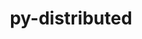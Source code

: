 ---
title: "py-distributed"
layout: cache
categories: [package, develop]
meta: {"compilers": ["none"], "num_specs": 29, "num_specs_by_stack": {"hep": 29, "root": 29}, "oss": ["ubuntu24.04"], "platforms": ["linux"], "stacks": ["hep", "root"], "targets": ["x86_64_v3"], "versions": ["2022.10.2", "2023.4.1", "2024.7.1"]}
spec_details: [{"compiler": "none", "hash": "2b3r5q7p72f7i4hehu5uzlz72eddfsyt", "os": "ubuntu24.04", "platform": "linux", "size": "-", "stacks": ["hep", "root"], "target": "x86_64_v3", "variants": ["build_system=python_pip"], "versions": ["2023.4.1"]}, {"compiler": "none", "hash": "2feuvgbuk4fqrqz2l7gwxycu4qagoxul", "os": "ubuntu24.04", "platform": "linux", "size": "-", "stacks": ["hep", "root"], "target": "x86_64_v3", "variants": ["build_system=python_pip"], "versions": ["2023.4.1"]}, {"compiler": "none", "hash": "2u6qimy7h3rwhgstud5onqeh5kvcyfnm", "os": "ubuntu24.04", "platform": "linux", "size": "-", "stacks": ["hep", "root"], "target": "x86_64_v3", "variants": ["build_system=python_pip"], "versions": ["2022.10.2"]}, {"compiler": "none", "hash": "5xn5ud67rq6uollthnm73wvv6dhfirrn", "os": "ubuntu24.04", "platform": "linux", "size": "-", "stacks": ["hep", "root"], "target": "x86_64_v3", "variants": ["build_system=python_pip"], "versions": ["2023.4.1"]}, {"compiler": "none", "hash": "axfm3xoyyxhijjxaadg5xa6vwnatcmwd", "os": "ubuntu24.04", "platform": "linux", "size": "-", "stacks": ["hep", "root"], "target": "x86_64_v3", "variants": ["build_system=python_pip"], "versions": ["2022.10.2"]}, {"compiler": "none", "hash": "bllqubdnvt5hsszhngst4zqe6hucnxlp", "os": "ubuntu24.04", "platform": "linux", "size": "-", "stacks": ["hep", "root"], "target": "x86_64_v3", "variants": ["build_system=python_pip"], "versions": ["2023.4.1"]}, {"compiler": "none", "hash": "bxg756mcqgwq7m2hh3dwlspfz53ucdlx", "os": "ubuntu24.04", "platform": "linux", "size": "-", "stacks": ["hep", "root"], "target": "x86_64_v3", "variants": ["build_system=python_pip"], "versions": ["2022.10.2"]}, {"compiler": "none", "hash": "ckxwilzsfr5koy33jb6cjt7dtiyzxdrk", "os": "ubuntu24.04", "platform": "linux", "size": "-", "stacks": ["hep", "root"], "target": "x86_64_v3", "variants": ["build_system=python_pip"], "versions": ["2023.4.1"]}, {"compiler": "none", "hash": "coydtiq4qdty6p2iebsymczutc44pkum", "os": "ubuntu24.04", "platform": "linux", "size": "-", "stacks": ["hep", "root"], "target": "x86_64_v3", "variants": ["build_system=python_pip"], "versions": ["2023.4.1"]}, {"compiler": "none", "hash": "dyfyf4quh5mf2fpijcbefkqlu7blbixi", "os": "ubuntu24.04", "platform": "linux", "size": "-", "stacks": ["hep", "root"], "target": "x86_64_v3", "variants": ["build_system=python_pip"], "versions": ["2022.10.2"]}, {"compiler": "none", "hash": "elkuuqtntw7px7u47a3m7fcqe32k2gds", "os": "ubuntu24.04", "platform": "linux", "size": "-", "stacks": ["hep", "root"], "target": "x86_64_v3", "variants": ["build_system=python_pip"], "versions": ["2024.7.1"]}, {"compiler": "none", "hash": "ex4mrkl26rkj4pob7q75f5vhqa4xkjtu", "os": "ubuntu24.04", "platform": "linux", "size": "-", "stacks": ["hep", "root"], "target": "x86_64_v3", "variants": ["build_system=python_pip"], "versions": ["2023.4.1"]}, {"compiler": "none", "hash": "gqhmwjjjqbol7velq53hqowvpo3yapac", "os": "ubuntu24.04", "platform": "linux", "size": "-", "stacks": ["hep", "root"], "target": "x86_64_v3", "variants": ["build_system=python_pip"], "versions": ["2022.10.2"]}, {"compiler": "none", "hash": "gv7drkb2huik5yrm4ilcz3acymb3hzzz", "os": "ubuntu24.04", "platform": "linux", "size": "-", "stacks": ["hep", "root"], "target": "x86_64_v3", "variants": ["build_system=python_pip"], "versions": ["2023.4.1"]}, {"compiler": "none", "hash": "hnodabhyrczwu3fxjnz4qoavgujzuqxp", "os": "ubuntu24.04", "platform": "linux", "size": "-", "stacks": ["hep", "root"], "target": "x86_64_v3", "variants": ["build_system=python_pip"], "versions": ["2022.10.2"]}, {"compiler": "none", "hash": "jmtcp5j7qdfd2vs6kkxeh7mui2enf67v", "os": "ubuntu24.04", "platform": "linux", "size": "-", "stacks": ["hep", "root"], "target": "x86_64_v3", "variants": ["build_system=python_pip"], "versions": ["2023.4.1"]}, {"compiler": "none", "hash": "kgk33wsdbjrkroiio6s4hltkbrf7utaj", "os": "ubuntu24.04", "platform": "linux", "size": "-", "stacks": ["hep", "root"], "target": "x86_64_v3", "variants": ["build_system=python_pip"], "versions": ["2023.4.1"]}, {"compiler": "none", "hash": "nx2avev5lyaiwrdmrwlvolrbv4qgqsn7", "os": "ubuntu24.04", "platform": "linux", "size": "-", "stacks": ["hep", "root"], "target": "x86_64_v3", "variants": ["build_system=python_pip"], "versions": ["2022.10.2"]}, {"compiler": "none", "hash": "rjwtlk2frfmm32erbdqbpmt7jqvmg4tr", "os": "ubuntu24.04", "platform": "linux", "size": "-", "stacks": ["hep", "root"], "target": "x86_64_v3", "variants": ["build_system=python_pip"], "versions": ["2023.4.1"]}, {"compiler": "none", "hash": "rpluoigtfnhrwglcmnb6vgvbsigl2ler", "os": "ubuntu24.04", "platform": "linux", "size": "-", "stacks": ["hep", "root"], "target": "x86_64_v3", "variants": ["build_system=python_pip"], "versions": ["2023.4.1"]}, {"compiler": "none", "hash": "rsc7r2odbootqv4eor74nsdkfr7jorth", "os": "ubuntu24.04", "platform": "linux", "size": "-", "stacks": ["hep", "root"], "target": "x86_64_v3", "variants": ["build_system=python_pip"], "versions": ["2023.4.1"]}, {"compiler": "none", "hash": "rtuncvh33nxiuuu7xmvqnlcwsmnwx2af", "os": "ubuntu24.04", "platform": "linux", "size": "-", "stacks": ["hep", "root"], "target": "x86_64_v3", "variants": ["build_system=python_pip"], "versions": ["2024.7.1"]}, {"compiler": "none", "hash": "s3ktigidd7kicewus43gsq44dy3xtgeg", "os": "ubuntu24.04", "platform": "linux", "size": "-", "stacks": ["hep", "root"], "target": "x86_64_v3", "variants": ["build_system=python_pip"], "versions": ["2023.4.1"]}, {"compiler": "none", "hash": "sx6742drzmk5b7sfed25sx6lfhn54knq", "os": "ubuntu24.04", "platform": "linux", "size": "-", "stacks": ["hep", "root"], "target": "x86_64_v3", "variants": ["build_system=python_pip"], "versions": ["2023.4.1"]}, {"compiler": "none", "hash": "tvvtthi7to3xq6ox5ajmvt27j5wbrajd", "os": "ubuntu24.04", "platform": "linux", "size": "-", "stacks": ["hep", "root"], "target": "x86_64_v3", "variants": ["build_system=python_pip"], "versions": ["2023.4.1"]}, {"compiler": "none", "hash": "ulsli2amysl5st3o2s5kjvvu6meo53lw", "os": "ubuntu24.04", "platform": "linux", "size": "-", "stacks": ["hep", "root"], "target": "x86_64_v3", "variants": ["build_system=python_pip"], "versions": ["2023.4.1"]}, {"compiler": "none", "hash": "vu4eatdp7nihp4cntcyfkql7i2daufpz", "os": "ubuntu24.04", "platform": "linux", "size": "-", "stacks": ["hep", "root"], "target": "x86_64_v3", "variants": ["build_system=python_pip"], "versions": ["2022.10.2"]}, {"compiler": "none", "hash": "xe4f2daqo2jfjuchqtj2h5tiws2r44vw", "os": "ubuntu24.04", "platform": "linux", "size": "-", "stacks": ["hep", "root"], "target": "x86_64_v3", "variants": ["build_system=python_pip"], "versions": ["2023.4.1"]}, {"compiler": "none", "hash": "y2jke2l5dn2pkpjrdj2yt2ucnzp5n2s6", "os": "ubuntu24.04", "platform": "linux", "size": "-", "stacks": ["hep", "root"], "target": "x86_64_v3", "variants": ["build_system=python_pip"], "versions": ["2024.7.1"]}]
---